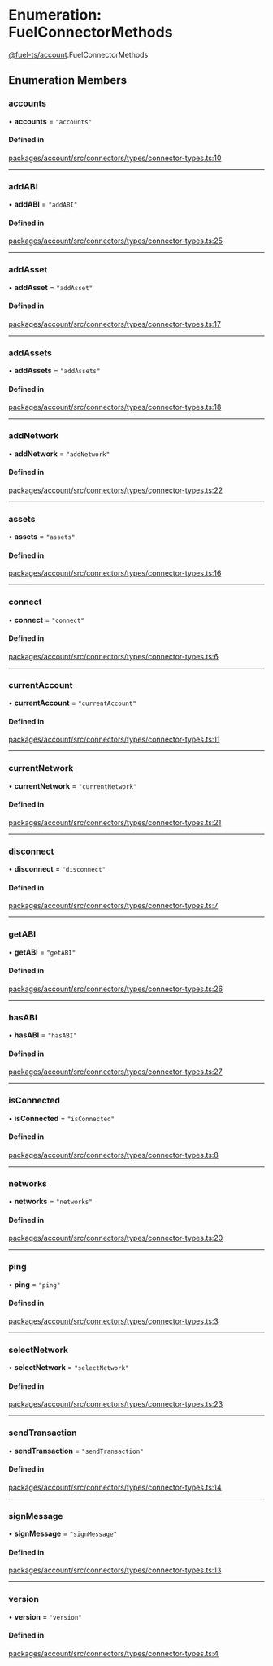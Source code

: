 # Enumeration: FuelConnectorMethods

[@fuel-ts/account](/api/Account/index.md).FuelConnectorMethods

## Enumeration Members

### accounts

• **accounts** = ``"accounts"``

#### Defined in

[packages/account/src/connectors/types/connector-types.ts:10](https://github.com/FuelLabs/fuels-ts/blob/8c34efed/packages/account/src/connectors/types/connector-types.ts#L10)

___

### addABI

• **addABI** = ``"addABI"``

#### Defined in

[packages/account/src/connectors/types/connector-types.ts:25](https://github.com/FuelLabs/fuels-ts/blob/8c34efed/packages/account/src/connectors/types/connector-types.ts#L25)

___

### addAsset

• **addAsset** = ``"addAsset"``

#### Defined in

[packages/account/src/connectors/types/connector-types.ts:17](https://github.com/FuelLabs/fuels-ts/blob/8c34efed/packages/account/src/connectors/types/connector-types.ts#L17)

___

### addAssets

• **addAssets** = ``"addAssets"``

#### Defined in

[packages/account/src/connectors/types/connector-types.ts:18](https://github.com/FuelLabs/fuels-ts/blob/8c34efed/packages/account/src/connectors/types/connector-types.ts#L18)

___

### addNetwork

• **addNetwork** = ``"addNetwork"``

#### Defined in

[packages/account/src/connectors/types/connector-types.ts:22](https://github.com/FuelLabs/fuels-ts/blob/8c34efed/packages/account/src/connectors/types/connector-types.ts#L22)

___

### assets

• **assets** = ``"assets"``

#### Defined in

[packages/account/src/connectors/types/connector-types.ts:16](https://github.com/FuelLabs/fuels-ts/blob/8c34efed/packages/account/src/connectors/types/connector-types.ts#L16)

___

### connect

• **connect** = ``"connect"``

#### Defined in

[packages/account/src/connectors/types/connector-types.ts:6](https://github.com/FuelLabs/fuels-ts/blob/8c34efed/packages/account/src/connectors/types/connector-types.ts#L6)

___

### currentAccount

• **currentAccount** = ``"currentAccount"``

#### Defined in

[packages/account/src/connectors/types/connector-types.ts:11](https://github.com/FuelLabs/fuels-ts/blob/8c34efed/packages/account/src/connectors/types/connector-types.ts#L11)

___

### currentNetwork

• **currentNetwork** = ``"currentNetwork"``

#### Defined in

[packages/account/src/connectors/types/connector-types.ts:21](https://github.com/FuelLabs/fuels-ts/blob/8c34efed/packages/account/src/connectors/types/connector-types.ts#L21)

___

### disconnect

• **disconnect** = ``"disconnect"``

#### Defined in

[packages/account/src/connectors/types/connector-types.ts:7](https://github.com/FuelLabs/fuels-ts/blob/8c34efed/packages/account/src/connectors/types/connector-types.ts#L7)

___

### getABI

• **getABI** = ``"getABI"``

#### Defined in

[packages/account/src/connectors/types/connector-types.ts:26](https://github.com/FuelLabs/fuels-ts/blob/8c34efed/packages/account/src/connectors/types/connector-types.ts#L26)

___

### hasABI

• **hasABI** = ``"hasABI"``

#### Defined in

[packages/account/src/connectors/types/connector-types.ts:27](https://github.com/FuelLabs/fuels-ts/blob/8c34efed/packages/account/src/connectors/types/connector-types.ts#L27)

___

### isConnected

• **isConnected** = ``"isConnected"``

#### Defined in

[packages/account/src/connectors/types/connector-types.ts:8](https://github.com/FuelLabs/fuels-ts/blob/8c34efed/packages/account/src/connectors/types/connector-types.ts#L8)

___

### networks

• **networks** = ``"networks"``

#### Defined in

[packages/account/src/connectors/types/connector-types.ts:20](https://github.com/FuelLabs/fuels-ts/blob/8c34efed/packages/account/src/connectors/types/connector-types.ts#L20)

___

### ping

• **ping** = ``"ping"``

#### Defined in

[packages/account/src/connectors/types/connector-types.ts:3](https://github.com/FuelLabs/fuels-ts/blob/8c34efed/packages/account/src/connectors/types/connector-types.ts#L3)

___

### selectNetwork

• **selectNetwork** = ``"selectNetwork"``

#### Defined in

[packages/account/src/connectors/types/connector-types.ts:23](https://github.com/FuelLabs/fuels-ts/blob/8c34efed/packages/account/src/connectors/types/connector-types.ts#L23)

___

### sendTransaction

• **sendTransaction** = ``"sendTransaction"``

#### Defined in

[packages/account/src/connectors/types/connector-types.ts:14](https://github.com/FuelLabs/fuels-ts/blob/8c34efed/packages/account/src/connectors/types/connector-types.ts#L14)

___

### signMessage

• **signMessage** = ``"signMessage"``

#### Defined in

[packages/account/src/connectors/types/connector-types.ts:13](https://github.com/FuelLabs/fuels-ts/blob/8c34efed/packages/account/src/connectors/types/connector-types.ts#L13)

___

### version

• **version** = ``"version"``

#### Defined in

[packages/account/src/connectors/types/connector-types.ts:4](https://github.com/FuelLabs/fuels-ts/blob/8c34efed/packages/account/src/connectors/types/connector-types.ts#L4)
